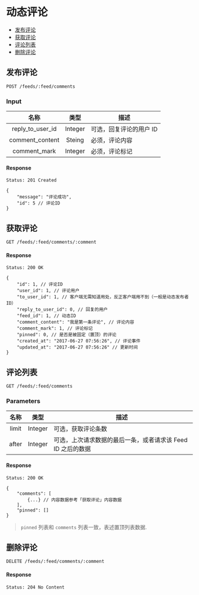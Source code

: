 # 动态评论

- [发布评论](#发布评论)
- [获取评论](#获取评论)
- [评论列表](#评论列表)
- [删除评论](#删除评论)

## 发布评论

```
POST /feeds/:feed/comments
```

### Input

| 名称 | 类型 | 描述 |
|:----:|:----:|----|
| reply_to_user_id | Integer | 可选，回复评论的用户 ID |
| comment_content | Steing | 必须，评论内容 |
| comment_mark | Integer | 必须，评论标记 |

#### Response

```
Status: 201 Created
```

```json5
{
    "message": "评论成功",
    "id": 5 // 评论ID
}
```

## 获取评论

```
GET /feeds/:feed/comments/:comment
```

#### Response

```
Status: 200 OK
```

```json5
{
    "id": 1, // 评论ID
    "user_id": 1, // 评论用户
    "to_user_id": 1, // 客户端无需知道用处，反正客户端用不到（一般是动态发布者ID）
    "reply_to_user_id": 0, // 回复的用户
    "feed_id": 1, // 动态ID
    "comment_content": "我是第一条评论", // 评论内容
    "comment_mark": 1, // 评论标记
    "pinned": 0, // 是否是被固定（置顶）的评论
    "created_at": "2017-06-27 07:56:26", // 评论事件
    "updated_at": "2017-06-27 07:56:26" // 更新时间
}
```

## 评论列表

```
GET /feeds/:feed/comments
```

### Parameters

| 名称 | 类型 | 描述 |
|:----:|:----:|----|
| limit | Integer | 可选，获取评论条数 |
| after | Integer | 可选，上次请求数据的最后一条，或者请求该 Feed ID 之后的数据 |

#### Response

```
Status: 200 OK
```
```json5
{
    "comments": [
        {...} // 内容数据参考「获取评论」内容数据
    ],
    "pinned": []
}
```

> `pinned` 列表和 `comments` 列表一致，表述置顶列表数据.

## 删除评论

```
DELETE /feeds/:feed/comments/:comment
```

#### Response

```
Status: 204 No Content
```
